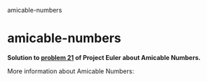 amicable-numbers
# amicable-numbers


**Solution to [problem 21](https://projecteuler.net/problem=21) of Project Euler about Amicable Numbers.**

More information about Amicable Numbers:
